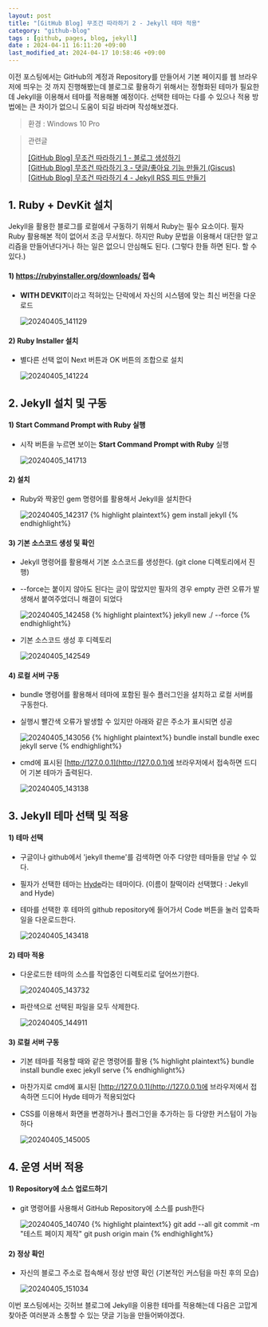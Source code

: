 ```yaml
---
layout: post
title: "[GitHub Blog] 무조건 따라하기 2 - Jekyll 테마 적용"
category: "github-blog"
tags : [github, pages, blog, jekyll]
date : 2024-04-11 16:11:20 +09:00
last_modified_at: 2024-04-17 10:58:46 +09:00
---
```


이전 포스팅에서는 GitHub의 계정과 Repository를 만들어서 기본 페이지를 웹 브라우저에 띄우는 것 까지 진행해봤는데
블로그로 활용하기 위해서는 정형화된 테마가 필요한데 Jekyll을 이용해서 테마를 적용해볼 예정이다.
선택한 테마는 다를 수 있으나 적용 방법에는 큰 차이가 없으니 도움이 되길 바라며 작성해보겠다. 

> 환경 : Windows 10 Pro

> 관련글
>
> [[GitHub Blog] 무조건 따라하기 1 - 블로그 생성하기](/github-blog/2024/04/05/github-blog-1/) <br>
> [[GitHub Blog] 무조건 따라하기 3 - 댓글/좋아요 기능 만들기 (Giscus)](/github-blog/2024/04/17/github-blog-3/) <br>
> [[GitHub Blog] 무조건 따라하기 4 - Jekyll RSS 피드 만들기](/github-blog/2024/04/18/github-blog-4/) <br>



## 1. Ruby + DevKit 설치
Jekyll을 활용한 블로그를 로컬에서 구동하기 위해서 Ruby는 필수 요소이다. 필자 Ruby 활용해본 적이 없어서 조금 무서웠다.
하지만 Ruby 문법을 이용해서 대단한 알고리즘을 만들어낸다거나 하는 일은 없으니 안심해도 된다. (그렇다 한들 하면 된다. 할 수 있다.)

#### 1) https://rubyinstaller.org/downloads/ 접속
- <strong>WITH DEVKIT</strong>이라고 적혀있는 단락에서 자신의 시스템에 맞는 최신 버전을 다운로드

  ![20240405_141129](https://github.com/rundevelrun/rundevelrun.github.io/assets/40383414/ac7952f0-6c4e-4971-b509-17c06483adaf)

#### 2) Ruby Installer 설치
- 별다른 선택 없이 Next 버튼과 OK 버튼의 조합으로 설치

  ![20240405_141224](https://github.com/rundevelrun/rundevelrun.github.io/assets/40383414/156abaf9-32ac-45c1-a19d-0bf32052124d)


## 2. Jekyll 설치 및 구동


#### 1) Start Command Prompt with Ruby 실행
- 시작 버튼을 누르면 보이는 <strong>Start Command Prompt with Ruby</strong> 실행

  ![20240405_141713](https://github.com/rundevelrun/rundevelrun.github.io/assets/40383414/ac6cba4d-7977-4a1e-b75e-bf213e3663d1)


#### 2) 설치
- Ruby와 짝꿍인 gem 명령어를 활용해서 Jekyll을 설치한다

  ![20240405_142317](https://github.com/rundevelrun/rundevelrun.github.io/assets/40383414/b7dcdc68-fafd-4868-84a3-caafc1f4633a)
{% highlight plaintext%}
gem install jekyll
{% endhighlight%}


#### 3) 기본 소스코드 생성 및 확인
- Jekyll 명령어를 활용해서 기본 소스코드를 생성한다. (git clone 디렉토리에서 진행) 
- --force는 붙이지 않아도 된다는 글이 많았지만 필자의 경우 empty 관련 오류가 발생해서 붙여주었더니 해결이 되었다

  ![20240405_142458](https://github.com/rundevelrun/rundevelrun.github.io/assets/40383414/588ac6cf-a728-465e-b518-109d782eca9d)
{% highlight plaintext%}
jekyll new ./ --force
{% endhighlight%}

- 기본 소스코드 생성 후 디렉토리

  ![20240405_142549](https://github.com/rundevelrun/rundevelrun.github.io/assets/40383414/0175c54a-d0f8-4ba5-bbe3-4a8a0783f91b)


#### 4) 로컬 서버 구동
- bundle 명령어를 활용해서 테마에 포함된 필수 플러그인을 설치하고 로컬 서버를 구동한다.
- 실행시 빨간색 오류가 발생할 수 있지만 아래와 같은 주소가 표시되면 성공

  ![20240405_143056](https://github.com/rundevelrun/rundevelrun.github.io/assets/40383414/fff7c279-84bc-422b-a425-cced6da77f00)
{% highlight plaintext%}
bundle install
bundle exec jekyll serve
{% endhighlight%}

- cmd에 표시된 [http://127.0.0.1](http://127.0.0.1)에 브라우저에서 접속하면 드디어 기본 테마가 출력된다.

  ![20240405_143138](https://github.com/rundevelrun/rundevelrun.github.io/assets/40383414/4c4fd675-7174-4d71-99f8-9401b8e0d029)



## 3. Jekyll 테마 선택 및 적용

#### 1) 테마 선택
- 구글이나 github에서 'jekyll theme'를 검색하면 아주 다양한 테마들을 만날 수 있다.
- 필자가 선택한 테마는 [Hyde](https://jekyllthemes.io/theme/hyde)라는 테마이다. (이름이 찰떡이라 선택했다 : Jekyll and Hyde)
- 테마를 선택한 후 테마의 github repository에 들어가서 Code 버튼을 눌러 압축파일을 다운로드한다.

  ![20240405_143418](https://github.com/rundevelrun/rundevelrun.github.io/assets/40383414/34e9778e-f00a-45e9-8843-c6826b9b7700)

#### 2) 테마 적용
- 다운로드한 테마의 소스를 작업중인 디렉토리로 덮어쓰기한다.

  ![20240405_143732](https://github.com/rundevelrun/rundevelrun.github.io/assets/40383414/3b21ea0f-e2ab-42a7-8daf-539ee8fb18c4)

- 파란색으로 선택된 파일을 모두 삭제한다.

  ![20240405_144911](https://github.com/rundevelrun/rundevelrun.github.io/assets/40383414/76544670-58b7-4ff9-9134-621f631c6b19)

#### 3) 로컬 서버 구동
- 기본 테마를 적용할 때와 같은 명령어를 활용
{% highlight plaintext%}
bundle install
bundle exec jekyll serve
{% endhighlight%}

- 마찬가지로 cmd에 표시된 [http://127.0.0.1](http://127.0.0.1)에 브라우저에서 접속하면 드디어 Hyde 테마가 적용되었다
- CSS를 이용해서 화면을 변경하거나 플러그인을 추가하는 등 다양한 커스텀이 가능하다

  ![20240405_145005](https://github.com/rundevelrun/rundevelrun.github.io/assets/40383414/686f9083-d3f7-4bec-a93b-8d2b274132bb)


## 4. 운영 서버 적용

#### 1) Repository에 소스 업로드하기 
- git 명령어를 사용해서 GitHub Repository에 소스를 push한다

  ![20240405_140740](https://github.com/rundevelrun/rundevelrun.github.io/assets/40383414/f8ff3ae8-ed6b-4939-b2d7-df5ff8434b49)
  {% highlight plaintext%}
  git add --all
  git commit -m "테스트 페이지 제작"
  git push origin main
  {% endhighlight%}

#### 2) 정상 확인
- 자신의 블로그 주소로 접속해서 정상 반영 확인 (기본적인 커스텀을 마친 후의 모습)

  ![20240405_151034](https://github.com/rundevelrun/rundevelrun.github.io/assets/40383414/b5c90f8c-3093-4b70-a8d3-42e467b186a4)



이번 포스팅에서는 깃허브 블로그에 Jekyll을 이용한 테마를 적용해는데
다음은 고맙게 찾아준 여러분과 소통할 수 있는 댓글 기능을 만들어봐야겠다.